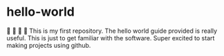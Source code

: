 # hello-world

:metal:
:fu:
:runner:
:running:
This is my first repository.
The hello world guide provided is really useful.
This is just to get familiar with the software.
Super excited to start making projects using github.
